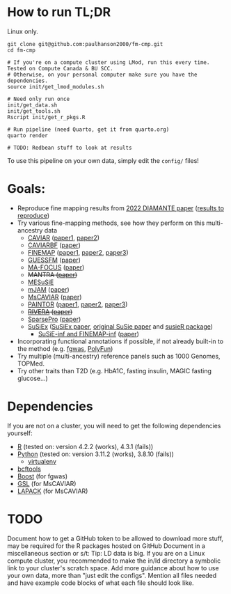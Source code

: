 # How to run TL;DR
Linux only.
```{bash}
git clone git@github.com:paulhanson2000/fm-cmp.git
cd fm-cmp

# If you're on a compute cluster using LMod, run this every time. Tested on Compute Canada & BU SCC.
# Otherwise, on your personal computer make sure you have the dependencies.
source init/get_lmod_modules.sh

# Need only run once
init/get_data.sh
init/get_tools.sh
Rscript init/get_r_pkgs.R

# Run pipeline (need Quarto, get it from quarto.org)
quarto render

# TODO: Redbean stuff to look at results
```
To use this pipeline on your own data, simply edit the `config/` files!

# Goals:
+ Reproduce fine mapping results from [2022 DIAMANTE paper](https://doi.org/10.1038/s41588-022-01058-3) ([results to reproduce](https://kp4cd.org/index.php/node/869))
+ Try various fine-mapping methods, see how they perform on this multi-ancestry data
  - [CAVIAR](https://github.com/fhormoz/caviar) ([paper1](https://doi.org/10.1534/genetics.114.167908), [paper2](https://doi.org/10.1016/j.ajhg.2016.10.003))
  - [CAVIARBF](https://bitbucket.org/Wenan/caviarbf/src/master/) ([paper](https://doi.org/10.1534/genetics.116.188953))
  - [FINEMAP](http://www.christianbenner.com/) ([paper1](https://doi.org/10.1093/bioinformatics/btw018), [paper2](https://doi.org/10.1016/j.ajhg.2017.08.012), [paper3](https://doi.org/10.1101/318618))
  - [GUESSFM](https://github.com/chr1swallace/GUESSFM) ([paper](https://doi.org/10.1371/journal.pgen.1005272))
  - [MA-FOCUS](https://www.mancusolab.com/ma-focus) ([paper](https://www.cell.com/ajhg/fulltext/S0002-9297(22)00306-8))
  - ~~MANTRA ([paper](https://doi.org/10.1002/gepi.20630))~~
  - [MESuSiE](https://github.com/borangao/meSuSie)
  - [mJAM](https://github.com/USCbiostats/hJAM) ([paper](https://doi.org/10.1101/2022.12.22.521659))
  - [MsCAVIAR](https://github.com/nlapier2/MsCAVIAR) ([paper](https://doi.org/10.1371/journal.pgen.1009733))
  - [PAINTOR](https://github.com/gkichaev/PAINTOR_V3.0) ([paper1](https://doi.org/10.1371/journal.pgen.1004722), [paper2](https://www.cell.com/ajhg/fulltext/S0002-9297(15)00243-8), [paper3](https://doi.org/10.1093%2Fbioinformatics%2Fbtw615))
  - ~~[RIVERA](https://github.com/yueli-compbio/RiVIERA) ([paper](https://doi.org/10.1093/nar/gkw627))~~
  - [SparsePro](https://github.com/zhwm/SparsePro) ([paper](https://doi.org/10.1101/2021.10.04.463133))
  - [SuSiEx](https://github.com/getian107/SuSiEx) ([SuSiEx paper](https://doi.org/10.1101/2023.01.07.23284293), [original SuSie paper](https://doi.org/10.1111/rssb.12388) and [susieR package](https://github.com/stephenslab/susieR))
    - [SuSiE-inf and FINEMAP-inf](https://github.com/FinucaneLab/fine-mapping-inf) ([paper](https://doi.org/10.1101/2022.10.21.513123))
+ Incorporating functional annotations if possible, if not already built-in to the method (e.g. [fgwas](https://github.com/joepickrell/fgwas), [PolyFun](https://github.com/omerwe/polyfun))
+ Try multiple (multi-ancestry) reference panels such as 1000 Genomes, TOPMed.
+ Try other traits than T2D (e.g. HbA1C, fasting insulin, MAGIC fasting glucose...)

# Dependencies
If you are not on a cluster, you will need to get the following dependencies yourself:
+ [R](https://cran.r-project.org/mirrors.html) (tested on: version 4.2.2 (works), 4.3.1 (fails))
+ [Python](https://www.python.org/) (tested on: version 3.11.2 (works), 3.8.10 (fails))
  - [virtualenv](https://virtualenv.pypa.io/en/latest/installation.html)
+ [bcftools](http://www.htslib.org/download/)
+ [Boost](https://www.boost.org/) (for fgwas)
+ [GSL](https://www.gnu.org/software/gsl/) (for MsCAVIAR)
+ [LAPACK](https://www.netlib.org/lapack/#_software) (for MsCAVIAR)

# TODO
Document how to get a GitHub token to be allowed to download more stuff, may be required for the R packages hosted on GitHub
Document in a miscellaneous section or s/t: Tip: LD data is big. If you are on a Linux compute cluster, you recommended to make the in/ld directory a symbolic link to your cluster's scratch space.
Add more guidance about how to use your own data, more than "just edit the configs". Mention all files needed and have example code blocks of what each file should look like.
